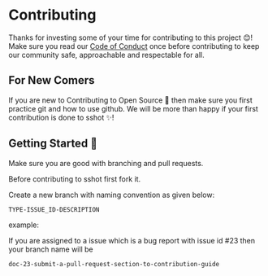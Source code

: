 # Contributing

Thanks for investing some of your time for contributing to this project :blush:! Make sure you read our [Code of Conduct](./CODE_OF_CONDUCT.md) once before contributing to keep our community safe, approachable and respectable for all.

## For New Comers

If you are new to Contributing to Open Source :confetti_ball: then make sure you first practice git and how to use github. We will be more than happy if your first contribution is done to sshot :sparkles:!

## Getting Started 🚀

Make sure you are good with branching and pull requests.

Before contributing to sshot first fork it.

Create a new branch with naming convention as given below:

`TYPE-ISSUE_ID-DESCRIPTION`

example:

If you are assigned to a issue which is a bug report with issue id #23 then your branch name will be

```
doc-23-submit-a-pull-request-section-to-contribution-guide
```



